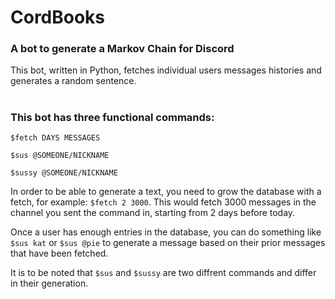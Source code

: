 # CordBooks
### A bot to generate a Markov Chain for Discord

This bot, written in Python, fetches individual users messages histories and generates a random sentence.
#

### This bot has three functional commands:
``$fetch DAYS MESSAGES``

``$sus @SOMEONE/NICKNAME``

``$sussy @SOMEONE/NICKNAME``


In order to be able to generate a text, you need to grow the database with a fetch, for example: ``$fetch 2 3000``.
This would fetch 3000 messages in the channel you sent the command in, starting from 2 days before today.


Once a user has enough entries in the database, you can do something like ``$sus kat`` or ``$sus @pie`` to generate a message based on their prior messages that have been fetched.

It is to be noted that ``$sus`` and ``$sussy`` are two diffrent commands and differ in their generation.
